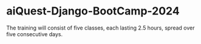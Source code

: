 # aiQuest-Django-BootCamp-2024
The training will consist of five classes, each lasting 2.5 hours, spread over five consecutive days. 

